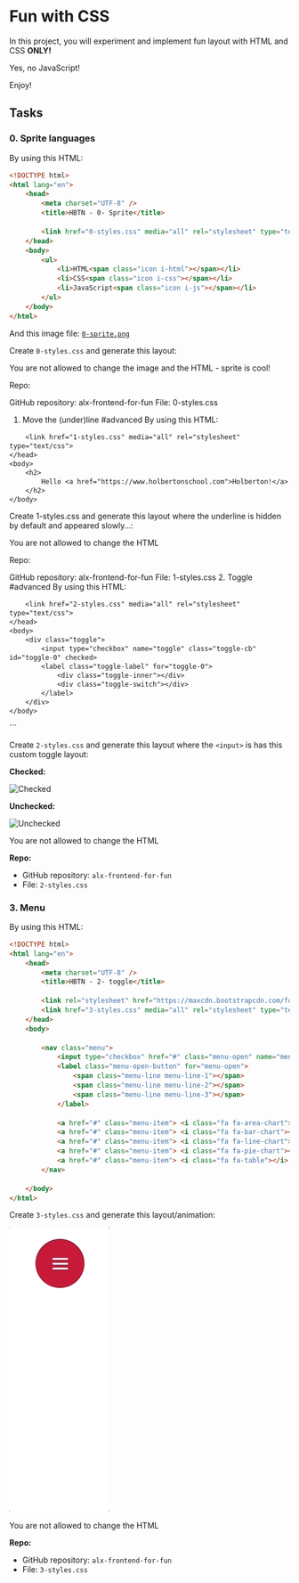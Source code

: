 # Fun with CSS

In this project, you will experiment and implement fun layout with HTML and CSS **ONLY!**

Yes, no JavaScript!

Enjoy!

## Tasks

### 0. Sprite languages

By using this HTML:

```html
<!DOCTYPE html>
<html lang="en">
    <head>
        <meta charset="UTF-8" />
        <title>HBTN - 0- Sprite</title>

        <link href="0-styles.css" media="all" rel="stylesheet" type="text/css">
    </head>
    <body>
        <ul>
            <li>HTML<span class="icon i-html"></span></li>
            <li>CSS<span class="icon i-css"></span></li>
            <li>JavaScript<span class="icon i-js"></span></li>
        </ul>
    </body>
</html>
```

And this image file: [`0-sprite.png`]()

Create `0-styles.css` and generate this layout:



You are not allowed to change the image and the HTML - sprite is cool!

Repo:

GitHub repository: alx-frontend-for-fun
File: 0-styles.css
1. Move the (under)line
#advanced
By using this HTML:

<!DOCTYPE html>
<html lang="en">
    <head>
        <meta charset="UTF-8" />
        <title>HBTN - 1- Underline</title>

        <link href="1-styles.css" media="all" rel="stylesheet" type="text/css">
    </head>
    <body>
        <h2>
            Hello <a href="https://www.holbertonschool.com">Holberton!</a>
        </h2>
    </body>
</html>
Create 1-styles.css and generate this layout where the underline is hidden by default and appeared slowly…:



You are not allowed to change the HTML

Repo:

GitHub repository: alx-frontend-for-fun
File: 1-styles.css
2. Toggle
#advanced
By using this HTML:

<!DOCTYPE html>
<html lang="en">
    <head>
        <meta charset="UTF-8" />
        <title>HBTN - 2- toggle</title>

        <link href="2-styles.css" media="all" rel="stylesheet" type="text/css">
    </head>
    <body>
        <div class="toggle">
            <input type="checkbox" name="toggle" class="toggle-cb" id="toggle-0" checked>
            <label class="toggle-label" for="toggle-0">
                <div class="toggle-inner"></div>
                <div class="toggle-switch"></div>
            </label>
        </div>
    </body>
</html>
```

Create `2-styles.css` and generate this layout where the `<input>` is has this custom toggle layout:

**Checked:**

![Checked](checked.png)

**Unchecked:**

![Unchecked](unchecked.png)

You are not allowed to change the HTML

**Repo:**
- GitHub repository: `alx-frontend-for-fun`
- File: `2-styles.css`

### 3. Menu

By using this HTML:

```html
<!DOCTYPE html>
<html lang="en">
    <head>
        <meta charset="UTF-8" />
        <title>HBTN - 2- toggle</title>

        <link rel="stylesheet" href="https://maxcdn.bootstrapcdn.com/font-awesome/4.7.0/css/font-awesome.min.css">
        <link href="3-styles.css" media="all" rel="stylesheet" type="text/css">
    </head>
    <body>

        <nav class="menu">
            <input type="checkbox" href="#" class="menu-open" name="menu-open" id="menu-open"/>
            <label class="menu-open-button" for="menu-open">
                <span class="menu-line menu-line-1"></span>
                <span class="menu-line menu-line-2"></span>
                <span class="menu-line menu-line-3"></span>
            </label>

            <a href="#" class="menu-item"> <i class="fa fa-area-chart"></i> </a>
            <a href="#" class="menu-item"> <i class="fa fa-bar-chart"></i> </a>
            <a href="#" class="menu-item"> <i class="fa fa-line-chart"></i> </a>
            <a href="#" class="menu-item"> <i class="fa fa-pie-chart"></i> </a>
            <a href="#" class="menu-item"> <i class="fa fa-table"></i> </a>
        </nav>

    </body>
</html>
```

Create `3-styles.css` and generate this layout/animation:

![Animation](animation.gif)

You are not allowed to change the HTML

**Repo:**
- GitHub repository: `alx-frontend-for-fun`
- File: `3-styles.css`
